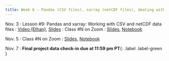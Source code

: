 ```yaml
---
title: Week 6 - Pandas (CSV files), xarray (netCDF files), dealing with missing data
---
```


Nov. 3
: Lesson #9: Pandas and xarray: Working with CSV and netCDF data files
  : [Video (Ethan)](#), [Slides](#)
: Class #N on Zoom
  : [Slides](#), [Notebook](#)

Nov. 5
: Class #N on Zoom
  : [Slides](#), [Notebook](#)

Nov. 7
: **Final project data check-in due at 11:59 pm PT**{: .label .label-green }
